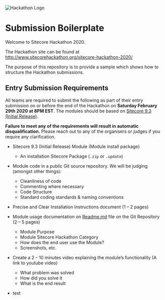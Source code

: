 ![Hackathon Logo](documentation/images/hackathon.png?raw=true "Hackathon Logo")

# Submission Boilerplate

Welcome to Sitecore Hackathon 2020.

The Hackathon site can be found at http://www.sitecorehackathon.org/sitecore-hackathon-2020/

The purpose of this repository is to provide a sample which shows how to structure the Hackathon submissions.


## Entry Submission Requirements 

All teams are required to submit the following as part of their entry submission on or before the end of the Hackathon on **Saturday  February 29th 2020 at 8PM EST**. The modules should be based on [Sitecore 9.3 (Initial Release)](https://dev.sitecore.net/Downloads/Sitecore_Experience_Platform/93/Sitecore_Experience_Platform_93_Initial_Release.aspx).

**Failure to meet any of the requirements will result in automatic disqualification.** Please reach out to any of the organisers or judges if you require any clarification.

- Sitecore 9.3 (Initial Release) Module (Module install package)
   - An installation Sitecore Package (`.zip` or `.update`)

- Module code in a public Git source repository. We will be judging (amongst other things):
  - Cleanliness of code
  - Commenting where necessary
  - Code Structure
  - Standard coding standards & naming conventions

- Precise and Clear Installation Instructions document (1 – 2 pages)
- Module usage documentation on [Readme.md](documentation) file on the Git Repository (2 – 5 pages)
  - Module Purpose
  - Module Sitecore Hackathon Category
  - How does the end user use the Module?
  - Screenshots, etc.

- Create a 2 – 10 minutes video explaining the module’s functionality (A link to youtube video)

  - What problem was solved
  - How did you solve it
  - What is the end result
- test